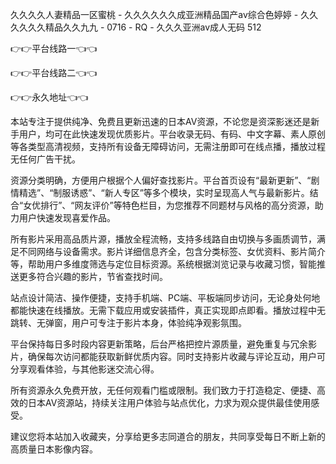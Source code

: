 久久久久人妻精品一区蜜桃 - 久久久久久久成亚洲精品国产av综合色婷婷 - 久久久久久久精品久久九九 - 0716 - RQ - 久久久亚洲av成人无码 512

👉👉平台线路一👈👈

👉👉平台线路二👈👈

👉👉永久地址👈👈

本站专注于提供纯净、免费且更新迅速的日本AV资源，不论您是资深影迷还是新手用户，均可在此快速发现优质影片。平台收录无码、有码、中文字幕、素人原创等各类型高清视频，支持所有设备无障碍访问，无需注册即可在线点播，播放过程无任何广告干扰。

资源分类明确，方便用户根据个人偏好查找影片。平台首页设有“最新更新”、“剧情精选”、“制服诱惑”、“新人专区”等多个模块，实时呈现高人气与最新影片。结合“女优排行”、“网友评价”等特色栏目，为您推荐不同题材与风格的高分资源，助力用户快速发现喜爱作品。

所有影片采用高品质片源，播放全程流畅，支持多线路自由切换与多画质调节，满足不同网络与设备需求。影片详细信息齐全，包含分类标签、女优资料、影片简介等，帮助用户多维度筛选与定位目标资源。系统根据浏览记录与收藏习惯，智能推送更多符合兴趣的影片，节省查找时间。

站点设计简洁、操作便捷，支持手机端、PC端、平板端同步访问，无论身处何地都能快速在线播放。无需下载应用或安装插件，真正实现即点即看。播放过程中无跳转、无弹窗，用户可专注于影片本身，体验纯净观影氛围。

平台保持每日多时段内容更新策略，后台严格把控片源质量，避免重复与冗余影片，确保每次访问都能获取新鲜优质内容。同时支持影片收藏与评论互动，用户可分享观看体验，与其他影迷交流心得。

所有资源永久免费开放，无任何观看门槛或限制。我们致力于打造稳定、便捷、高效的日本AV资源站，持续关注用户体验与站点优化，力求为观众提供最佳使用感受。

建议您将本站加入收藏夹，分享给更多志同道合的朋友，共同享受每日不断上新的高质量日本影像内容。
